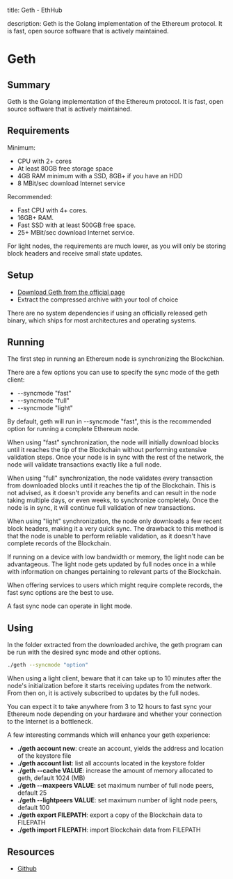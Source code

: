title: Geth - EthHub

description: Geth is the Golang implementation of the Ethereum protocol. It is fast, open source software that is actively maintained.

# Geth

## Summary

Geth is the Golang implementation of the Ethereum protocol. It is fast, open source software that is actively maintained.

## Requirements

Minimum:

* CPU with 2+ cores
* At least 80GB free storage space
* 4GB RAM minimum with a SSD, 8GB+ if you have an HDD
* 8 MBit/sec download Internet service

Recommended:

* Fast CPU with 4+ cores.
* 16GB+ RAM.
* Fast SSD with at least 500GB free space.
* 25+ MBit/sec download Internet service.

For light nodes, the requirements are much lower, as you will only be storing block headers and receive small state updates.

## Setup

* [Download Geth from the official page](https://ethereum.github.io/go-ethereum/downloads/)
* Extract the compressed archive with your tool of choice

There are no system dependencies if using an officially released geth binary, which ships for most architectures and operating systems.

## Running

The first step in running an Ethereum node is synchronizing the Blockchian.

There are a few options you can use to specify the sync mode of the geth client:

* --syncmode "fast"
* --syncmode "full"
* --syncmode "light"

By default, geth will run in --syncmode "fast", this is the recommended option for running a complete Ethereum node.

When using "fast" synchronization, the node will initially download blocks until it reaches the tip of the Blockchain without performing extensive validation steps. Once your node is in sync with the rest of the network, the node will validate transactions exactly like a full node.

When using "full" synchronization, the node validates every transaction from downloaded blocks until it reaches the tip of the Blockchain. This is not advised, as it doesn't provide any benefits and can result in the node taking multiple days, or even weeks, to synchronize completely. Once the node is in sync, it will continue full validation of new transactions.

When using "light" synchronization, the node only downloads a few recent block headers, making it a very quick sync. The drawback to this method is that the node is unable to perform reliable validation, as it doesn't have complete records of the Blockchain.

If running on a device with low bandwidth or memory, the light node can be advantageous. The light node gets updated by full nodes once in a while with information on changes pertaining to relevant parts of the Blockchain.

When offering services to users which might require complete records, the fast sync options are the best to use.

A fast sync node can operate in light mode.

## Using

In the folder extracted from the downloaded archive, the geth program can be run with the desired sync mode and other options.

```bash
./geth --syncmode "option"
```

When using a light client, beware that it can take up to 10 minutes after the node's initialization before it starts receiving updates from the network. From then on, it is actively subscribed to updates by the full nodes.

You can expect it to take anywhere from 3 to 12 hours to fast sync your Ethereum node depending on your hardware and whether your connection to the Internet is a bottleneck.

A few interesting commands which will enhance your geth experience:

* **./geth account new**: create an account, yields the address and location of the keystore file
* **./geth account list**: list all accounts located in the keystore folder
* **./geth --cache VALUE**: increase the amount of memory allocated to geth, default 1024 \(MB\)
* **./geth --maxpeers VALUE**: set maximum number of full node peers, default 25
* **./geth --lightpeers VALUE**:  set maximum number of light node peers, default 100
* **./geth export FILEPATH**: export a copy of the Blockchain data to FILEPATH
* **./geth import FILEPATH**: import Blockchain data from FILEPATH

## Resources
* [Github](https://github.com/ethereum/go-ethereum)
